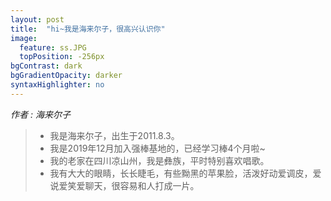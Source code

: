 ```yaml
---
layout: post
title:  "hi~我是海来尔子，很高兴认识你"
image:
  feature: ss.JPG
  topPosition: -256px
bgContrast: dark
bgGradientOpacity: darker
syntaxHighlighter: no
---
```



_作者 : 海来尔子_  

> * 我是海来尔子，出生于2011.8.3。
> * 我是2019年12月加入强棒基地的，已经学习棒4个月啦~
> * 我的老家在四川凉山州，我是彝族，平时特别喜欢唱歌。
> * 我有大大的眼睛，长长睫毛，有些黝黑的苹果脸，活泼好动爱调皮，爱说爱笑爱聊天，很容易和人打成一片。 


<div class="img img--fullContainer img--14xLeading" style="background-image: url({{ site.baseurl_posts_img }}ss.JPG);"></div>


